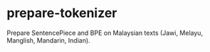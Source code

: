 # prepare-tokenizer
Prepare SentencePiece and BPE on Malaysian texts (Jawi, Melayu, Manglish, Mandarin, Indian).
